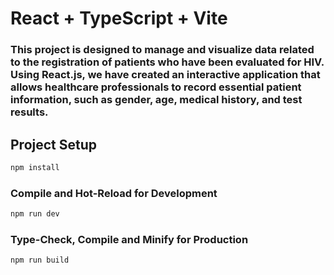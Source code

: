 # React + TypeScript + Vite

### This project is designed to manage and visualize data related to the registration of patients who have been evaluated for HIV. Using React.js, we have created an interactive application that allows healthcare professionals to record essential patient information, such as gender, age, medical history, and test results.

## Project Setup

```sh
npm install
```

### Compile and Hot-Reload for Development

```sh
npm run dev
```

### Type-Check, Compile and Minify for Production

```sh
npm run build
```
